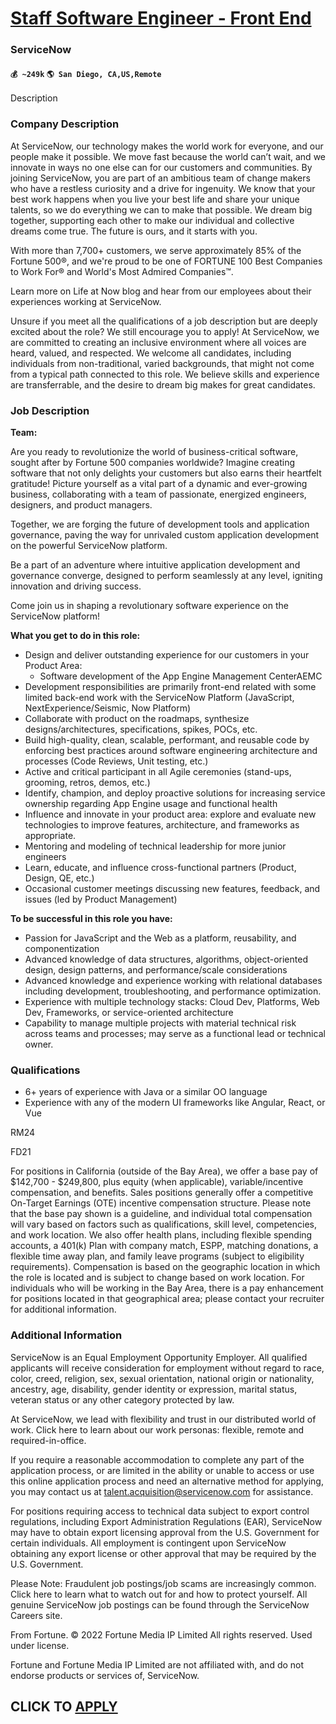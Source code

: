 # [Staff Software Engineer - Front End](https://www.remotewlb.com/apply/staff-software-engineer-front-end-36371)  
### ServiceNow  
#### `💰 ~249k` `🌎 San Diego, CA,US,Remote`  

Description

### Company Description

At ServiceNow, our technology makes the world work for everyone, and our people make it possible. We move fast because the world can’t wait, and we innovate in ways no one else can for our customers and communities. By joining ServiceNow, you are part of an ambitious team of change makers who have a restless curiosity and a drive for ingenuity. We know that your best work happens when you live your best life and share your unique talents, so we do everything we can to make that possible. We dream big together, supporting each other to make our individual and collective dreams come true. The future is ours, and it starts with you.

With more than 7,700+ customers, we serve approximately 85% of the Fortune 500®, and we're proud to be one of FORTUNE 100 Best Companies to Work For® and World's Most Admired Companies™.

Learn more on Life at Now blog and hear from our employees about their experiences working at ServiceNow.

Unsure if you meet all the qualifications of a job description but are deeply excited about the role? We still encourage you to apply! At ServiceNow, we are committed to creating an inclusive environment where all voices are heard, valued, and respected. We welcome all candidates, including individuals from non-traditional, varied backgrounds, that might not come from a typical path connected to this role. We believe skills and experience are transferrable, and the desire to dream big makes for great candidates.

### Job Description

 **Team:**

Are you ready to revolutionize the world of business-critical software, sought after by Fortune 500 companies worldwide? Imagine creating software that not only delights your customers but also earns their heartfelt gratitude! Picture yourself as a vital part of a dynamic and ever-growing business, collaborating with a team of passionate, energized engineers, designers, and product managers.

Together, we are forging the future of development tools and application governance, paving the way for unrivaled custom application development on the powerful ServiceNow platform.

Be a part of an adventure where intuitive application development and governance converge, designed to perform seamlessly at any level, igniting innovation and driving success.

Come join us in shaping a revolutionary software experience on the ServiceNow platform!

 **What you get to do in this role:**

  * Design and deliver outstanding experience for our customers in your Product Area:
    * Software development of the App Engine Management CenterAEMC
  * Development responsibilities are primarily front-end related with some limited back-end work with the ServiceNow Platform (JavaScript, NextExperience/Seismic, Now Platform)
  * Collaborate with product on the roadmaps, synthesize designs/architectures, specifications, spikes, POCs, etc.
  * Build high-quality, clean, scalable, performant, and reusable code by enforcing best practices around software engineering architecture and processes (Code Reviews, Unit testing, etc.)
  * Active and critical participant in all Agile ceremonies (stand-ups, grooming, retros, demos, etc.)
  * Identify, champion, and deploy proactive solutions for increasing service ownership regarding App Engine usage and functional health
  * Influence and innovate in your product area: explore and evaluate new technologies to improve features, architecture, and frameworks as appropriate.
  * Mentoring and modeling of technical leadership for more junior engineers
  * Learn, educate, and influence cross-functional partners (Product, Design, QE, etc.)
  * Occasional customer meetings discussing new features, feedback, and issues (led by Product Management)

 **To be successful in this role you have:**

  * Passion for JavaScript and the Web as a platform, reusability, and componentization
  * Advanced knowledge of data structures, algorithms, object-oriented design, design patterns, and performance/scale considerations
  * Advanced knowledge and experience working with relational databases including development, troubleshooting, and performance optimization.
  * Experience with multiple technology stacks: Cloud Dev, Platforms, Web Dev, Frameworks, or service-oriented architecture
  * Capability to manage multiple projects with material technical risk across teams and processes; may serve as a functional lead or technical owner.

### Qualifications

  * 6+ years of experience with Java or a similar OO language
  * Experience with any of the modern UI frameworks like Angular, React, or Vue

RM24

FD21

For positions in California (outside of the Bay Area), we offer a base pay of $142,700 - $249,800, plus equity (when applicable), variable/incentive compensation, and benefits. Sales positions generally offer a competitive On-Target Earnings (OTE) incentive compensation structure. Please note that the base pay shown is a guideline, and individual total compensation will vary based on factors such as qualifications, skill level, competencies, and work location. We also offer health plans, including flexible spending accounts, a 401(k) Plan with company match, ESPP, matching donations, a flexible time away plan, and family leave programs (subject to eligibility requirements). Compensation is based on the geographic location in which the role is located and is subject to change based on work location. For individuals who will be working in the Bay Area, there is a pay enhancement for positions located in that geographical area; please contact your recruiter for additional information.

### Additional Information

ServiceNow is an Equal Employment Opportunity Employer. All qualified applicants will receive consideration for employment without regard to race, color, creed, religion, sex, sexual orientation, national origin or nationality, ancestry, age, disability, gender identity or expression, marital status, veteran status or any other category protected by law.

At ServiceNow, we lead with flexibility and trust in our distributed world of work. Click here to learn about our work personas: flexible, remote and required-in-office.

If you require a reasonable accommodation to complete any part of the application process, or are limited in the ability or unable to access or use this online application process and need an alternative method for applying, you may contact us at talent.acquisition@servicenow.com for assistance.

For positions requiring access to technical data subject to export control regulations, including Export Administration Regulations (EAR), ServiceNow may have to obtain export licensing approval from the U.S. Government for certain individuals. All employment is contingent upon ServiceNow obtaining any export license or other approval that may be required by the U.S. Government.

Please Note: Fraudulent job postings/job scams are increasingly common. Click here to learn what to watch out for and how to protect yourself. All genuine ServiceNow job postings can be found through the ServiceNow Careers site.

From Fortune. © 2022 Fortune Media IP Limited All rights reserved. Used under license.

Fortune and Fortune Media IP Limited are not affiliated with, and do not endorse products or services of, ServiceNow.

  
## CLICK TO [APPLY](https://www.remotewlb.com/apply/staff-software-engineer-front-end-36371)

